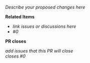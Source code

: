 *Describe your proposed changes here*

**Related Items**

- *link issues or discussions here*
- *#0*

**PR closes**

*add issues that this PR will close*  
*closes #0*
